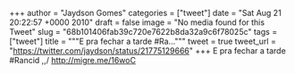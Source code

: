 
+++
author = "Jaydson Gomes"
categories = ["tweet"]
date = "Sat Aug 21 20:22:57 +0000 2010"
draft = false
image = "No media found for this Tweet"
slug = "68b101406fab39c720e7622b8da32a9c6f78025c"
tags = ["tweet"]
title = """E pra fechar a tarde  #Ra..."""
tweet = true
tweet_url = "https://twitter.com/jaydson/status/21775129666"
+++
E pra fechar a tarde  #Rancid \,,/ http://migre.me/16woC
